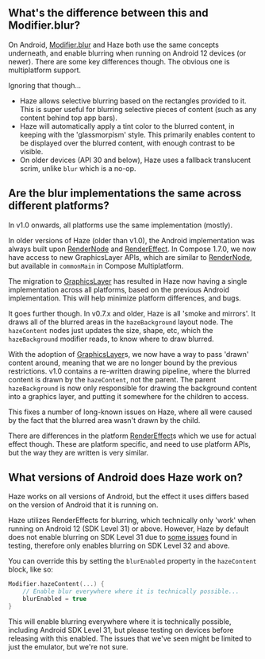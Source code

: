 
## What's the difference between this and Modifier.blur?

On Android, [Modifier.blur](https://developer.android.com/reference/kotlin/androidx/compose/ui/Modifier#(androidx.compose.ui.Modifier).blur(androidx.compose.ui.unit.Dp,androidx.compose.ui.unit.Dp,androidx.compose.ui.draw.BlurredEdgeTreatment)) and Haze both use the same concepts underneath, and enable blurring when running on Android 12 devices (or newer). There are some key differences though. The obvious one is multiplatform support.

Ignoring that though...

- Haze allows selective blurring based on the rectangles provided to it. This is super useful for blurring selective pieces of content (such as any content behind top app bars).
- Haze will automatically apply a tint color to the blurred content, in keeping with the 'glassmorpism' style. This primarily enables content to be displayed over the blurred content, with enough contrast to be visible.
- On older devices (API 30 and below), Haze uses a fallback translucent scrim, unlike `blur` which is a no-op.

## Are the blur implementations the same across different platforms?

In v1.0 onwards, all platforms use the same implementation (mostly).

In older versions of Haze (older than v1.0), the Android implementation was always built upon [RenderNode][rendernode] and [RenderEffect][rendereffect]. In Compose 1.7.0, we now have access to new GraphicsLayer APIs, which are similar to [RenderNode][rendernode], but available in `commonMain` in Compose Multiplatform.

The migration to [GraphicsLayer][graphicslayer] has resulted in Haze now having a single implementation across all platforms, based on the previous Android implementation. This will help minimize platform differences, and bugs.

It goes further though. In v0.7.x and older, Haze is all 'smoke and mirrors'. It draws all of the blurred areas in the `hazeBackground` layout node. The `hazeContent` nodes just updates the size, shape, etc, which the `hazeBackground` modifier reads, to know where to draw blurred.

With the adoption of [GraphicsLayer][graphicslayer]s, we now have a way to pass 'drawn' content around, meaning that we are no longer bound by the previous restrictions. v1.0 contains a re-written drawing pipeline, where the blurred content is drawn by the `hazeContent`, not the parent. The parent `hazeBackground` is now only responsible for drawing the background content into a graphics layer, and putting it somewhere for the children to access.

This fixes a number of long-known issues on Haze, where all were caused by the fact that the blurred area wasn't drawn by the child.

There are differences in the platform [RenderEffect][rendereffect]s which we use for actual effect though. These are platform specific, and need to use platform APIs, but the way they are written is very similar.

## What versions of Android does Haze work on?

Haze works on all versions of Android, but the effect it uses differs based on the version of Android that it is running on.

Haze utilizes RenderEffects for blurring, which technically only 'work' when running on Android 12 (SDK Level 31) or above. However, Haze by default does not enable blurring on SDK Level 31 due to [some issues](https://github.com/chrisbanes/haze/issues/77) found in testing, therefore only enables blurring on SDK Level 32 and above.

You can override this by setting the `blurEnabled` property in the `hazeContent` block, like so:

```kotlin
Modifier.hazeContent(...) {
    // Enable blur everywhere where it is technically possible...
    blurEnabled = true
}
```

This will enable blurring everywhere where it is technically possible, including Android SDK Level 31, but please testing on devices before releasing with this enabled. The issues that we've seen might be limited to just the emulator, but we're not sure.

 [rendernode]: https://developer.android.com/reference/android/graphics/RenderNode
 [rendereffect]: https://developer.android.com/reference/android/graphics/RenderEffect
 [graphicslayer]: https://duckduckgo.com/?q=graphicslayer+compose&t=osx
